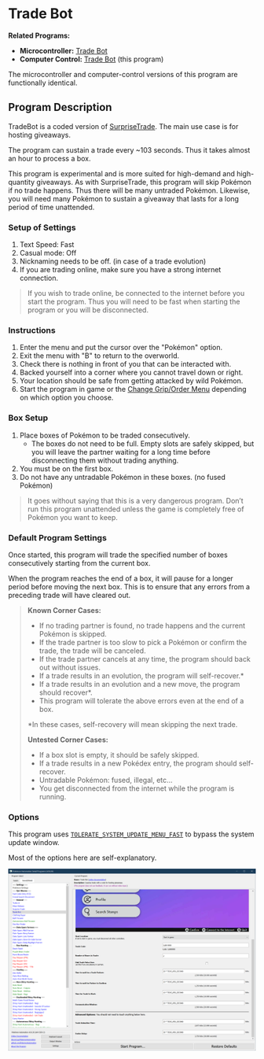 # Trade Bot

**Related Programs:**
- **Microcontroller:** [Trade Bot](https://github.com/PokemonAutomation/Microcontroller/blob/master/Wiki/Programs/PokemonSwSh/TradeBot.md)
- **Computer Control:** [Trade Bot](https://github.com/PokemonAutomation/ComputerControl/blob/master/Wiki/Programs/PokemonSwSh/TradeBot.md) (this program)

The microcontroller and computer-control versions of this program are functionally identical.

## Program Description

TradeBot is a coded version of [SurpriseTrade](SurpriseTrade.md). The main use case is for hosting giveaways.

The program can sustain a trade every ~103 seconds. Thus it takes almost an hour to process a box. 

This program is experimental and is more suited for high-demand and high-quantity giveaways. As with SurpriseTrade, this program will skip Pokémon if no trade happens. Thus there will be many untraded Pokémon. Likewise, you will need many Pokémon to sustain a giveaway that lasts for a long period of time unattended.

### Setup of Settings

1. Text Speed: Fast
2. Casual mode: Off
3. Nicknaming needs to be off. (in case of a trade evolution)
4. If you are trading online, make sure you have a strong internet connection.

> If you wish to trade online, be connected to the internet before you start the program. Thus you will need to be fast when starting the program or you will be disconnected.

### Instructions

1. Enter the menu and put the cursor over the "Pokémon" option.
2. Exit the menu with "B" to return to the overworld.
3. Check there is nothing in front of you that can be interacted with.
4. Backed yourself into a corner where you cannot travel down or right.
5. Your location should be safe from getting attacked by wild Pokémon.
4. Start the program in game or the [Change Grip/Order Menu](/Wiki/Programs/NintendoSwitch/ChangeGripOrderMenu.md) depending on which option you choose.

### Box Setup

1. Place boxes of Pokémon to be traded consecutively.
   - The boxes do not need to be full. Empty slots are safely skipped, but you will leave the partner waiting for a long time before disconnecting them without trading anything.
2. You must be on the first box.
3. Do not have any untradable Pokémon in these boxes. (no fused Pokémon)

> It goes without saying that this is a very dangerous program. Don’t run this program unattended unless the game is completely free of Pokémon you want to keep.

### Default Program Settings

Once started, this program will trade the specified number of boxes consecutively starting from the current box.

When the program reaches the end of a box, it will pause for a longer period before moving the next box. This is to ensure that any errors from a preceding trade will have cleared out.


   > **Known Corner Cases:**
   > - If no trading partner is found, no trade happens and the current Pokémon is skipped.
   > - If the trade partner is too slow to pick a Pokémon or confirm the trade, the trade will be canceled.
   > - If the trade partner cancels at any time, the program should back out without issues.
   > - If a trade results in an evolution, the program will self-recover.*
   > - If a trade results in an evolution and a new move, the program should recover*.
   > - This program will tolerate the above errors even at the end of a box.
   > 
   > *In these cases, self-recovery will mean skipping the next trade.
   > 
   > **Untested Corner Cases:**
   > - If a box slot is empty, it should be safely skipped.
   > - If a trade results in a new Pokédex entry, the program should self-recover.
   > - Untradable Pokémon: fused, illegal, etc...
   > - You get disconnected from the internet while the program is running.


### Options

This program uses [`TOLERATE_SYSTEM_UPDATE_MENU_FAST`](/Wiki/Programs/NintendoSwitch/FrameworkSettings.md#tolerate-system-update-menu-fast) to bypass the system update window.

Most of the options here are self-explanatory.

<img src="images/TradeBot-Settings.png">
